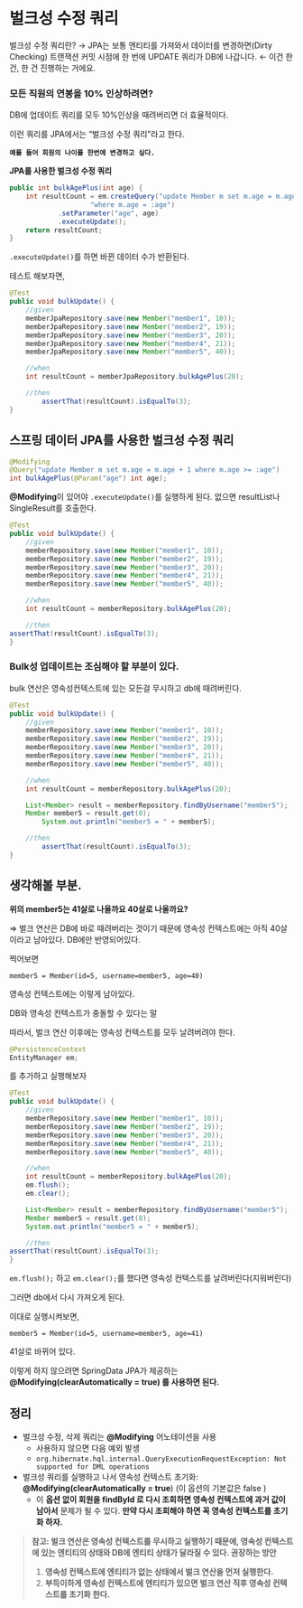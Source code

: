 # 벌크성 수정 쿼리

벌크성 수정 쿼리란?
→ JPA는 보통 엔티티를 가져와서 데이터를 변경하면(Dirty Checking) 트랜잭션 커밋 시점에 한 번에 UPDATE 쿼리가 DB에 나갑니다. ← 이건 한 건, 한 건 진행하는 거에요.

### 모든 직원의 연봉을 10% 인상하려면?

DB에 업데이트 쿼리를 모두 10%인상을 때려버리면 더 효율적이다.

이런 쿼리를 JPA에서는 “벌크성 수정 쿼리”라고 한다.

**`예를 들어 회원의 나이를 한번에 변경하고 싶다.`**

**JPA를 사용한 벌크성 수정 쿼리**

```java
public int bulkAgePlus(int age) {
    int resultCount = em.createQuery("update Member m set m.age = m.age + 1" +
                    "where m.age = :age")
            .setParameter("age", age)
            .executeUpdate();
    return resultCount;
}
```

`.executeUpdate()`를 하면 바뀐 데이터 수가 반환된다.

테스트 해보자면,

```java
@Test
public void bulkUpdate() {
    //given
    memberJpaRepository.save(new Member("member1", 10));
    memberJpaRepository.save(new Member("member2", 19));
    memberJpaRepository.save(new Member("member3", 20));
    memberJpaRepository.save(new Member("member4", 21));
    memberJpaRepository.save(new Member("member5", 40));

    //when
    int resultCount = memberJpaRepository.bulkAgePlus(20);

    //then
		assertThat(resultCount).isEqualTo(3);
}
```

## 스프링 데이터 JPA를 사용한 벌크성 수정 쿼리

```java
@Modifying
@Query("update Member m set m.age = m.age + 1 where m.age >= :age")
int bulkAgePlus(@Param("age") int age);
```

**@Modifying**이 있어야 `.executeUpdate()`를 실행하게 된다.
없으면 resultList나 SingleResult를 호출한다.

```java
@Test
public void bulkUpdate() {
    //given
    memberRepository.save(new Member("member1", 10));
    memberRepository.save(new Member("member2", 19));
    memberRepository.save(new Member("member3", 20));
    memberRepository.save(new Member("member4", 21));
    memberRepository.save(new Member("member5", 40));

    //when
    int resultCount = memberRepository.bulkAgePlus(20);

    //then
assertThat(resultCount).isEqualTo(3);
}
```

### Bulk성 업데이트는 조심해야 할 부분이 있다.

bulk 연산은 영속성컨텍스트에 있는 모든걸 무시하고 db에 때려버린다.

```java
@Test
public void bulkUpdate() {
    //given
    memberRepository.save(new Member("member1", 10));
    memberRepository.save(new Member("member2", 19));
    memberRepository.save(new Member("member3", 20));
    memberRepository.save(new Member("member4", 21));
    memberRepository.save(new Member("member5", 40));

    //when
    int resultCount = memberRepository.bulkAgePlus(20);

    List<Member> result = memberRepository.findByUsername("member5");
    Member member5 = result.get(0);
		System.out.println("member5 = " + member5);

    //then
		assertThat(resultCount).isEqualTo(3);
}
```

## 생각해볼 부분.

**위의 member5는 41살로 나올까요 40살로 나올까요?**

⇒ 벌크 연산은 DB에 바로 때려버리는 것이기 때문에 영속성 컨텍스트에는 아직 40살이라고 남아있다. DB에만 반영되어있다.

찍어보면

`member5 = Member(id=5, username=member5, age=40)` 

영속성 컨텍스트에는 이렇게 남아있다.

DB와 영속성 컨텍스트가 충돌할 수 있다는 말

따라서, 벌크 연산 이후에는 영속성 컨텍스트를 모두 날려버려야 한다.

```java
@PersistenceContext
EntityManager em;
```

를 추가하고 실행해보자

```java
@Test
public void bulkUpdate() {
    //given
    memberRepository.save(new Member("member1", 10));
    memberRepository.save(new Member("member2", 19));
    memberRepository.save(new Member("member3", 20));
    memberRepository.save(new Member("member4", 21));
    memberRepository.save(new Member("member5", 40));

    //when
    int resultCount = memberRepository.bulkAgePlus(20);
    em.flush();
    em.clear();

    List<Member> result = memberRepository.findByUsername("member5");
    Member member5 = result.get(0);
    System.out.println("member5 = " + member5);

    //then
assertThat(resultCount).isEqualTo(3);
}
```

`em.flush();` 하고 `em.clear();`를 했다면 영속성 컨텍스트를 날려버린다(지워버린다)

그러면 db에서 다시 가져오게 된다.

이대로 실행시켜보면,

`member5 = Member(id=5, username=member5, age=41)` 

41살로 바뀌어 있다.

이렇게 하지 않으려면 SpringData JPA가 제공하는 
**@Modifying(clearAutomatically = true) 를 사용하면 된다.**

## 정리

- 벌크성 수정, 삭제 쿼리는 **@Modifying** 어노테이션을 사용
    - 사용하지 않으면 다음 예외 발생
    - `org.hibernate.hql.internal.QueryExecutionRequestException: Not supported for DML operations`
- 벌크성 쿼리를 실행하고 나서 영속성 컨텍스트 초기화: **@Modifying(clearAutomatically = true**) (이 옵션의 기본값은 false )
    - 이 **옵션 없이 회원을 findById 로 다시 조회하면 영속성 컨텍스트에 과거 값이 남아서** 문제가 될 수 있다. **만약 다시 조회해야 하면 꼭 영속성 컨텍스트를 초기화 하자.**
    

> **참고: 벌크 연산은 영속성 컨텍스트를 무시하고 실행하기 때문에, 영속성 컨텍스트에 있는 엔티티의 상태와 DB에 엔티티 상태가 달라질 수 있다.
권장하는 방안**
> 
> 1. **영속성 컨텍스트에 엔티티가 없는 상태에서 벌크 연산을 먼저 실행한다.**
> 2. **부득이하게 영속성 컨텍스트에 엔티티가 있으면 벌크 연산 직후 영속성 컨텍스트를 초기화 한다.**